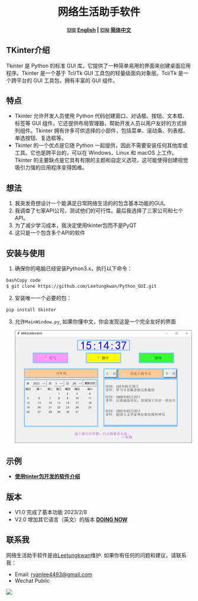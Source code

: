 <div align="center">
  <h1>网络生活助手软件</h1>
  <h4>🇺🇸 <a href="./README-en.md">English</a> | 🇨🇳 <a href="./README-zh.md">简体中文</a></h4>
</div>

## TKinter介绍

Tkinter 是 Python 的标准 GUI 库，它提供了一种简单易用的界面来创建桌面应用程序。Tkinter 是一个基于 Tcl/Tk GUI 工具包的轻量级面向对象层。Tcl/Tk 是一个跨平台的 GUI 工具包，拥有丰富的 GUI 组件。

## 特点

- Tkinter 允许开发人员使用 Python 代码创建窗口、对话框、按钮、文本框、标签等 GUI 组件。它还提供布局管理器，帮助开发人员以用户友好的方式排列组件。Tkinter 拥有许多可供选择的小部件，包括菜单、滚动条、列表框、单选按钮、复选框等。
- Tkinter 的一个优点是它随 Python 一起提供，因此不需要安装任何其他库或工具。它也是跨平台的，可以在 Windows、Linux 和 macOS 上工作。Tkinter 的主要缺点是它具有有限的主题和自定义选项，这可能使得创建视觉吸引力强的应用程序变得困难。

## 想法

1. 我突发奇想设计一个能满足日常网络生活的的包含基本功能的GUI。
2. 我调查了七家API公司，测试他们的可行性。最后我选择了三家公司和七个API。
3. 为了减少学习成本，我决定使用tkinter包而不是PyQT
4. 这只是一个包含多个API的软件

## 安装与使用

1. 确保你的电脑已经安装Python3.x，执行以下命令：

```git
bashCopy code
$ git clone https://github.com/Leetungkwan/Python_GUI.git
```

2. 安装唯一一个必要的包：

```
pip install tkinter
```

3. 允许`MainWindow.py`, 如果你懂中文，你会发现这是一个完全友好的界面

   <p align="left">
     <img width="500" src="./README.assets/image-20230328151442698.png" />

## 示例

* [**使用tinter包开发的软件介绍**](https://www.bilibili.com/video/BV18s4y1a7ZS/?share_source=copy_web&vd_source=723a64ac7cca4aa2535cb5b6f70d07ce)

## 版本

- V1.0  完成了基本功能        2023/2/8
- V2.0  增加其它语言（英文）的版本  <u>**DOING NOW**</u>

## 联系我

网络生活助手软件是由[Leetungkwan](https://github.com/Leetungkwan)维护. 如果你有任何的问题和建议，请联系我：

- Email: [ryanlee4493@gmail.com](mailto:ryanlee4493@gmail.com)
- Wechat Public

<p align="left">
  <img width="400" src="./README.assets/Wechat_Public.png" />


